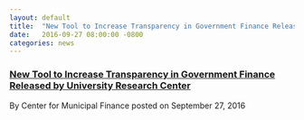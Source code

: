 ```yaml
---
layout: default
title:  "New Tool to Increase Transparency in Government Finance Released by University Research Center"
date:   2016-09-27 08:00:00 -0800
categories: news
---
```

<h3><a href="http://www.munifinance.org/new-tool-to-increase-transparency-in-government-finance-released-by-university-research-center/"
target="_blank">New Tool to Increase Transparency in Government Finance Released by University Research Center</a>
</h3>

By Center for Municipal Finance posted on September 27, 2016
